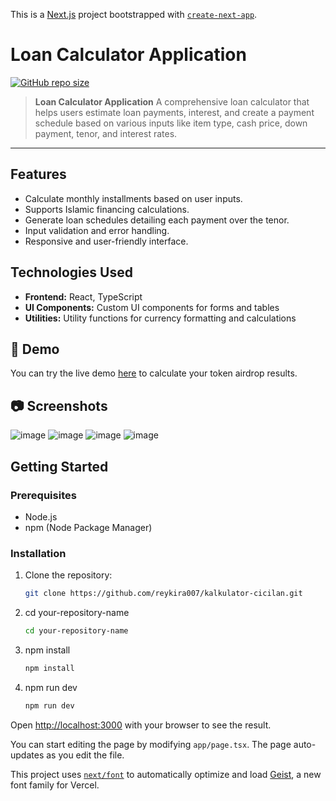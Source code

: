 This is a [Next.js](https://nextjs.org) project bootstrapped with [`create-next-app`](https://nextjs.org/docs/app/api-reference/cli/create-next-app).

# Loan Calculator Application

[![GitHub repo size](https://img.shields.io/github/repo-size/Reykira007/kalkulator-cicilan)](https://github.com/Reykira007/kalkulator-cicilan)

> **Loan Calculator Application** A comprehensive loan calculator that helps users estimate loan payments, interest, and create a payment schedule based on various inputs like item type, cash price, down payment, tenor, and interest rates.

---

## Features

- Calculate monthly installments based on user inputs.
- Supports Islamic financing calculations.
- Generate loan schedules detailing each payment over the tenor.
- Input validation and error handling.
- Responsive and user-friendly interface.

## Technologies Used

- **Frontend:** React, TypeScript
- **UI Components:** Custom UI components for forms and tables
- **Utilities:** Utility functions for currency formatting and calculations

## 🚀 Demo

You can try the live demo [here](https://airdrop-calculator.vercel.app/) to calculate your token airdrop results.

## 📷 Screenshots
![image](https://github.com/user-attachments/assets/de2fa0ed-8dd1-4076-8843-a991520389ce)
![image](https://github.com/user-attachments/assets/04b09172-c4e2-4760-941f-887c8e54c242)
![image](https://github.com/user-attachments/assets/e36b6cc7-cbe8-490d-85b6-bb0ed3415f34)
![image](https://github.com/user-attachments/assets/4d9cb0bf-8273-4f93-8ef8-70b9d0a62e77)


## Getting Started

### Prerequisites

- Node.js
- npm (Node Package Manager)

### Installation

1. Clone the repository:

   ```bash
   git clone https://github.com/reykira007/kalkulator-cicilan.git
   ```
2. cd your-repository-name
   ```bash
   cd your-repository-name
   ```
   
4. npm install
    ```bash
   npm install
   ```
    
6. npm run dev
   ```bash
   npm run dev
   ```

Open [http://localhost:3000](http://localhost:3000) with your browser to see the result.

You can start editing the page by modifying `app/page.tsx`. The page auto-updates as you edit the file.

This project uses [`next/font`](https://nextjs.org/docs/app/building-your-application/optimizing/fonts) to automatically optimize and load [Geist](https://vercel.com/font), a new font family for Vercel.
